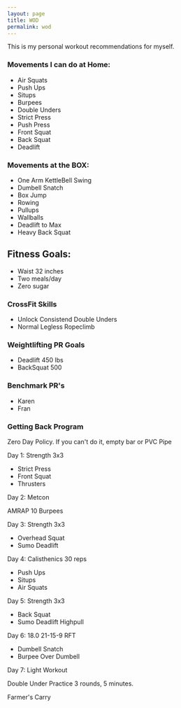 ```yaml
---
layout: page
title: WOD
permalink: wod
---
```

This is my personal workout recommendations for myself.

### Movements I can do at Home:

- Air Squats
- Push Ups
- Situps
- Burpees
- Double Unders
- Strict Press
- Push Press
- Front Squat
- Back Squat
- Deadlift

### Movements at the BOX:

- One Arm KettleBell Swing
- Dumbell Snatch
- Box Jump
- Rowing
- Pullups
- Wallballs
- Deadlift to Max
- Heavy Back Squat

## Fitness Goals:

- Waist 32 inches
- Two meals/day
- Zero sugar

### CrossFit Skills

- Unlock Consistend Double Unders 
- Normal Legless Ropeclimb

### Weightlifting PR Goals

- Deadlift 450 lbs
- BackSquat 500

### Benchmark PR's

- Karen
- Fran

### Getting Back Program

Zero Day Policy. If you can't do it, empty bar or PVC Pipe

Day 1: Strength 3x3

- Strict Press
- Front Squat
- Thrusters

Day 2: Metcon

AMRAP 10 Burpees

Day 3: Strength 3x3

- Overhead Squat
- Sumo Deadlift

Day 4: Calisthenics 30 reps

- Push Ups
- Situps
- Air Squats

Day 5: Strength 3x3

- Back Squat
- Sumo Deadlift Highpull

Day 6: 18.0 21-15-9 RFT

- Dumbell Snatch
- Burpee Over Dumbell

Day 7: Light Workout

Double Under Practice
3 rounds, 5 minutes.

Farmer's Carry



